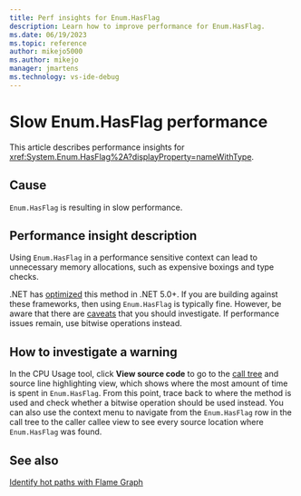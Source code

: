 ```yaml
---
title: Perf insights for Enum.HasFlag
description: Learn how to improve performance for Enum.HasFlag.
ms.date: 06/19/2023
ms.topic: reference
author: mikejo5000
ms.author: mikejo
manager: jmartens
ms.technology: vs-ide-debug
---
```


# Slow Enum.HasFlag performance

This article describes performance insights for <xref:System.Enum.HasFlag%2A?displayProperty=nameWithType>.

## Cause

`Enum.HasFlag` is resulting in slow performance.

## Performance insight description

Using `Enum.HasFlag` in a performance sensitive context can lead to unnecessary memory allocations, such as expensive boxings and type checks.

.NET has [optimized](https://devblogs.microsoft.com/dotnet/performance-improvements-in-net-core-2-1/) this method in .NET 5.0+. If you are building against these frameworks, then using `Enum.HasFlag` is typically fine. However, be aware that there are [caveats](https://github.com/dotnet/runtime/issues/55455) that you should investigate. If performance issues remain, use bitwise operations instead.

## How to investigate a warning

In the CPU Usage tool, click **View source code** to go to the [call tree](../profiling/cpu-usage.md#BKMK_Call_tree_structure) and source line highlighting view, which shows where the most amount of time is spent in `Enum.HasFlag`. From this point, trace back to where the method is used and check whether a bitwise operation should be used instead. You can also use the context menu to navigate from the `Enum.HasFlag` row in the call tree to the caller callee view to see every source location where `Enum.HasFlag` was found.

## See also

[Identify hot paths with Flame Graph](../profiling/flame-graph.md)
